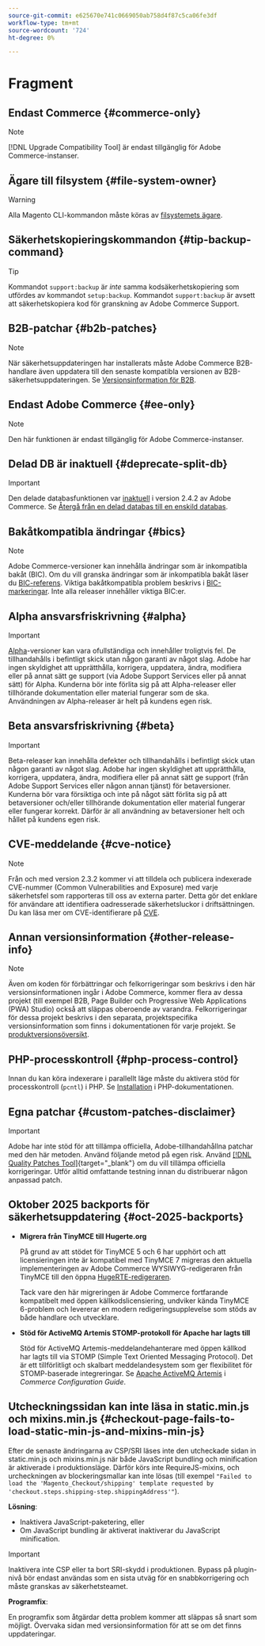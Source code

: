 ```yaml
---
source-git-commit: e625670e741c0669050ab758d4f87c5ca06fe3df
workflow-type: tm+mt
source-wordcount: '724'
ht-degree: 0%

---
```

# Fragment

## Endast Commerce {#commerce-only}

>[!NOTE]
>
>[!DNL Upgrade Compatibility Tool] är endast tillgänglig för Adobe Commerce-instanser.

<!-- Configuration guide snippets -->

## Ägare till filsystem {#file-system-owner}

>[!WARNING]
>
>Alla Magento CLI-kommandon måste köras av [filsystemets ägare](/help/configuration/cli/config-cli.md#prerequisites).

## Säkerhetskopieringskommandon {#tip-backup-command}

>[!TIP]
>
>Kommandot `support:backup` är _inte_ samma kodsäkerhetskopiering som utfördes av kommandot `setup:backup`. Kommandot `support:backup` är avsett att säkerhetskopiera kod för granskning av Adobe Commerce Support.

## B2B-patchar {#b2b-patches}

>[!NOTE]
>
>När säkerhetsuppdateringen har installerats måste Adobe Commerce B2B-handlare även uppdatera till den senaste kompatibla versionen av B2B-säkerhetsuppdateringen. Se [Versionsinformation för B2B](https://experienceleague.adobe.com/en/docs/commerce-admin/b2b/release-notes).

## Endast Adobe Commerce {#ee-only}

>[!NOTE]
>
>Den här funktionen är endast tillgänglig för Adobe Commerce-instanser.

## Delad DB är inaktuell {#deprecate-split-db}

>[!IMPORTANT]
>
>Den delade databasfunktionen var [inaktuell](https://community.magento.com/t5/Magento-DevBlog/Deprecation-of-Split-Database-in-Magento-Commerce/ba-p/465187?_ga=2.128934671.2024864496.1657558157-1596100530.1657558157) i version 2.4.2 av Adobe Commerce. Se [Återgå från en delad databas till en enskild databas](/help/configuration/storage/revert-split-database.md).

<!-- End of Configuration guide snippets -->

## Bakåtkompatibla ändringar {#bics}

>[!NOTE]
>
>Adobe Commerce-versioner kan innehålla ändringar som är inkompatibla bakåt (BIC). Om du vill granska ändringar som är inkompatibla bakåt läser du [BIC-referens](https://developer.adobe.com/commerce/php/development/backward-incompatible-changes/reference/). Viktiga bakåtkompatibla problem beskrivs i [BIC-markeringar](https://developer.adobe.com/commerce/php/development/backward-incompatible-changes/). Inte alla releaser innehåller viktiga BIC:er.

## Alpha ansvarsfriskrivning {#alpha}

>[!IMPORTANT]
>
>[Alpha](/help/release/versioning-policy.md#alpha-patch-release)-versioner kan vara ofullständiga och innehåller troligtvis fel. De tillhandahålls i befintligt skick utan någon garanti av något slag. Adobe har ingen skyldighet att upprätthålla, korrigera, uppdatera, ändra, modifiera eller på annat sätt ge support (via Adobe Support Services eller på annat sätt) för Alpha. Kunderna bör inte förlita sig på att Alpha-releaser eller tillhörande dokumentation eller material fungerar som de ska. Användningen av Alpha-releaser är helt på kundens egen risk.

## Beta ansvarsfriskrivning {#beta}

>[!IMPORTANT]
>
>Beta-releaser kan innehålla defekter och tillhandahålls i befintligt skick utan någon garanti av något slag. Adobe har ingen skyldighet att upprätthålla, korrigera, uppdatera, ändra, modifiera eller på annat sätt ge support (från Adobe Support Services eller någon annan tjänst) för betaversioner. Kunderna bör vara försiktiga och inte på något sätt förlita sig på att betaversioner och/eller tillhörande dokumentation eller material fungerar eller fungerar korrekt. Därför är all användning av betaversioner helt och hållet på kundens egen risk.

## CVE-meddelande {#cve-notice}

>[!NOTE]
>
>Från och med version 2.3.2 kommer vi att tilldela och publicera indexerade CVE-nummer (Common Vulnerabilities and Exposure) med varje säkerhetsfel som rapporteras till oss av externa parter. Detta gör det enklare för användare att identifiera oadresserade säkerhetsluckor i driftsättningen. Du kan läsa mer om CVE-identifierare på [CVE](https://cve.mitre.org/).

## Annan versionsinformation {#other-release-info}

>[!NOTE]
>
>Även om koden för förbättringar och felkorrigeringar som beskrivs i den här versionsinformationen ingår i Adobe Commerce, kommer flera av dessa projekt (till exempel B2B, Page Builder och Progressive Web Applications (PWA) Studio) också att släppas oberoende av varandra. Felkorrigeringar för dessa projekt beskrivs i den separata, projektspecifika versionsinformation som finns i dokumentationen för varje projekt. Se [produktversionsöversikt](/help/release/release-notes/overview.md).

## PHP-processkontroll {#php-process-control}

Innan du kan köra indexerare i parallellt läge måste du aktivera stöd för processkontroll (`pcntl`) i PHP. Se [Installation](https://www.php.net/manual/en/pcntl.installation.php) i PHP-dokumentationen.

## Egna patchar {#custom-patches-disclaimer}

>[!IMPORTANT]
>
>Adobe har inte stöd för att tillämpa officiella, Adobe-tillhandahållna patchar med den här metoden. Använd följande metod på egen risk. Använd [[!DNL Quality Patches Tool]](https://experienceleague.adobe.com/tools/commerce-quality-patches/index.html){target="_blank"} om du vill tillämpa officiella korrigeringar. Utför alltid omfattande testning innan du distribuerar någon anpassad patch.

## Oktober 2025 backports för säkerhetsuppdatering {#oct-2025-backports}

<!--These fixes were backported to 2.4.8-pe, 2.4.7-p8, and 2.4.6-p13-->

* **Migrera från TinyMCE till Hugerte.org**

  På grund av att stödet för TinyMCE 5 och 6 har upphört och att licensieringen inte är kompatibel med TinyMCE 7 migreras den aktuella implementeringen av Adobe Commerce WYSIWYG-redigeraren från TinyMCE till den öppna [HugeRTE-redigeraren](https://hugerte.org/).

  Tack vare den här migreringen är Adobe Commerce fortfarande kompatibelt med öppen källkodslicensiering, undviker kända TinyMCE 6-problem och levererar en modern redigeringsupplevelse som stöds av både handlare och utvecklare.

* **Stöd för ActiveMQ Artemis STOMP-protokoll för Apache har lagts till**

  Stöd för ActiveMQ Artemis-meddelandehanterare med öppen källkod har lagts till via STOMP (Simple Text Oriented Messaging Protocol). Det är ett tillförlitligt och skalbart meddelandesystem som ger flexibilitet för STOMP-baserade integreringar. Se [Apache ActiveMQ Artemis](https://experienceleague.adobe.com/en/docs/commerce-operations/configuration-guide/message-queues/message-queue-framework#apache-activemq-artemis-stomp) i *Commerce Configuration Guide*.

## Utcheckningssidan kan inte läsa in static.min.js och mixins.min.js {#checkout-page-fails-to-load-static-min-js-and-mixins-min-js}

Efter de senaste ändringarna av CSP/SRI läses inte den utcheckade sidan in static.min.js och mixins.min.js när både JavaScript bundling och minification är aktiverade i produktionsläge. Därför körs inte RequireJS-mixins, och urcheckningen av blockeringsmallar kan inte lösas (till exempel `"Failed to load the 'Magento_Checkout/shipping' template requested by 'checkout.steps.shipping-step.shippingAddress'"`).

**Lösning**:

* Inaktivera JavaScript-paketering, eller
* Om JavaScript bundling är aktiverat inaktiverar du JavaScript minification.

>[!IMPORTANT]
>
>Inaktivera inte CSP eller ta bort SRI-skydd i produktionen. Bypass på plugin-nivå bör endast användas som en sista utväg för en snabbkorrigering och måste granskas av säkerhetsteamet.

**Programfix**:

En programfix som åtgärdar detta problem kommer att släppas så snart som möjligt. Övervaka sidan med versionsinformation för att se om det finns uppdateringar.
